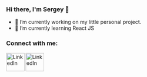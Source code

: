 ### Hi there, I'm Sergey 👋

- 🔭 I’m currently working on my little personal project.
- 🌱 I’m currently learning React JS

### Connect with me:

[<img align="left" alt="LinkedIn" width="50px" src="https://cdn.jsdelivr.net/npm/simple-icons@v3.12.4/icons/linkedin.svg" />](https://www.linkedin.com/in/sergey-levko)
[<img align="left" alt="LinkedIn" width="50px" src="https://cdn.jsdelivr.net/npm/simple-icons@v3.12.4/icons/facebook.svg" />](https://www.facebook.com/sergey.okvel/)
